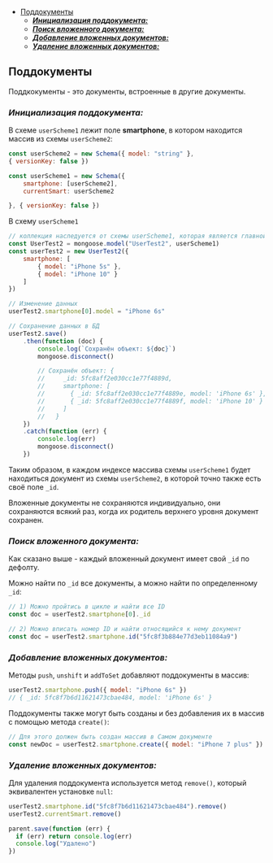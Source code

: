 - [Поддокументы](#поддокументы)
  - [***Инициализация поддокумента:***](#инициализация-поддокумента)
  - [***Поиск вложенного документа:***](#поиск-вложенного-документа)
  - [***Добавление вложенных документов:***](#добавление-вложенных-документов)
  - [***Удаление вложенных документов:***](#удаление-вложенных-документов)


## Поддокументы
Поддкокументы - это документы, встроенные в другие документы.

### ***Инициализация поддокумента:***

В схеме `userScheme1` лежит поле **smartphone**, в котором находится массив из схемы `userScheme2`:

```javascript
const userScheme2 = new Schema({ model: "string" },
{ versionKey: false })

const userScheme1 = new Schema({
    smartphone: [userScheme2],
    currentSmart: userScheme2

}, { versionKey: false }) 
```

В схему `userScheme1` 

```javascript 
// коллекция наследуется от схемы userScheme1, которая является главной
const UserTest2 = mongoose.model("UserTest2", userScheme1)
const userTest2 = new UserTest2({
    smartphone: [
        { model: "iPhone 5s" },
        { model: "iPhone 10" }
    ]
})

// Изменение данных 
userTest2.smartphone[0].model = "iPhone 6s"

// Сохранение данных в БД
userTest2.save()
    .then(function (doc) {
        console.log(`Сохранён объект: ${doc}`)
        mongoose.disconnect()

        // Сохранён объект: {
        //     _id: 5fc8aff2e030cc1e77f4889d,
        //     smartphone: [
        //       { _id: 5fc8aff2e030cc1e77f4889e, model: 'iPhone 6s' },
        //       { _id: 5fc8aff2e030cc1e77f4889f, model: 'iPhone 10' }
        //     ]
        //   }
    })
    .catch(function (err) {
        console.log(err)
        mongoose.disconnect()
    })
```

Таким образом, в каждом индексе массива схемы `userScheme1` будет находиться документ из схемы `userScheme2`, в которой точно также есть своё поле `_id`.

Вложенные документы не сохраняются индивидуально, они сохраняются всякий раз, когда их родитель верхнего уровня документ сохранен.

### ***Поиск вложенного документа:***

Как сказано выше - каждый вложенный документ имеет свой `_id` по дефолту. 

Можно найти по `_id` все документы, а можно найти по определенному `_id`:

```javascript
// 1) Можно пройтись в цикле и найти все ID
const doc = userTest2.smartphone[0]._id 

// 2) Можно вписать номер ID и найти относящийся к нему документ
const doc = userTest2.smartphone.id("5fc8f3b884e77d3eb11084a9")
```

### ***Добавление вложенных документов:***

Методы `push`, `unshift` и `addToSet` добавляют поддокументы в массив:

```javascript
userTest2.smartphone.push({ model: "iPhone 6s" })
// { _id: 5fc8f7b6d11621473cbae484, model: 'iPhone 6s' }
```

Поддокументы также могут быть созданы и без добавления их в массив с помощью метода `create()`:

```javascript
// Для этого должен быть создан массив в Самом документе
const newDoc = userTest2.smartphone.create({ model: "iPhone 7 plus" })
```

### ***Удаление вложенных документов:***

Для удаления поддокумента используется метод `remove()`, который эквивалентен установке `null`:

```javascript
userTest2.smartphone.id("5fc8f7b6d11621473cbae484").remove()
userTest2.currentSmart.remove()

parent.save(function (err) {
  if (err) return console.log(err)
  console.log("Удалено")
})
```